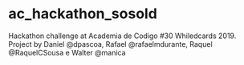 # ac_hackathon_sosold
Hackathon challenge at Academia de Codigo #30 Whiledcards 2019. Project by Daniel @dpascoa, Rafael @rafaelmdurante, Raquel @RaquelCSousa e Walter @manica
